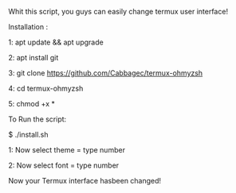 Whit this script, you guys can easily change termux user interface!

Installation :

1: apt update && apt upgrade

2: apt install git 

3: git clone https://github.com/Cabbagec/termux-ohmyzsh

4: cd termux-ohmyzsh

5: chmod +x *

To Run the script:

$ ./install.sh

1: Now select theme = type number

2: Now select font = type number 

Now your Termux interface hasbeen changed!
